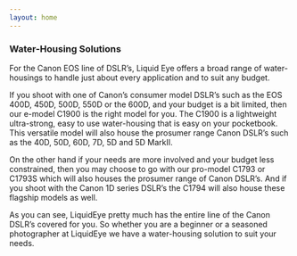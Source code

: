 ```yaml
---
layout: home
---
```

### Water-Housing Solutions

For the Canon EOS line of DSLR’s, Liquid Eye offers a broad range of water-housings to handle just about every application and to suit any budget.

If you shoot with one of Canon’s consumer model DSLR’s such as the EOS 400D, 450D, 500D, 550D or the 600D, and your budget is a bit limited, then our e-model C1900 is the right model for you. The C1900 is a lightweight ultra-strong, easy to use water-housing that is easy on your pocketbook. This versatile model will also house the prosumer range Canon DSLR’s such as the 40D, 50D, 60D, 7D, 5D and 5D MarkII.

On the other hand if your needs are more involved and your budget less constrained, then you may choose to go with our pro-model C1793 or C1793S which will also houses the prosumer range of Canon DSLR’s. And if you shoot with the Canon 1D series DSLR’s the C1794 will also house these flagship models as well.

As you can see, LiquidEye pretty much has the entire line of the Canon DSLR’s covered for you. So whether you are a beginner or a seasoned photographer at LiquidEye we have a water-housing solution to suit your needs.
